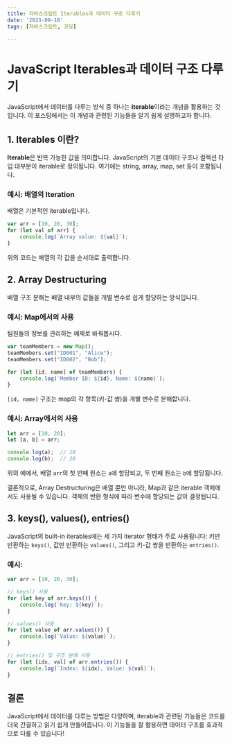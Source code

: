 ```yaml
---
title: 자바스크립트 Iterables과 데이터 구조 다루기
date: '2023-09-18'
tags: [자바스크립트, 코딩]

---
```


# JavaScript Iterables과 데이터 구조 다루기

JavaScript에서 데이터를 다루는 방식 중 하나는 **iterable**이라는 개념을 활용하는 것입니다. 이 포스팅에서는 이 개념과 관련된 기능들을 알기 쉽게 설명하고자 합니다.

## 1. **Iterables** 이란?

**Iterable**은 반복 가능한 값을 의미합니다. JavaScript의 기본 데이터 구조나 컬렉션 타입 대부분이 iterable로 정의됩니다. 여기에는 string, array, map, set 등이 포함됩니다.

### 예시: 배열의 Iteration

배열은 기본적인 iterable입니다.

```javascript
var arr = [10, 20, 30];
for (let val of arr) {
    console.log(`Array value: ${val}`);
}
```

위의 코드는 배열의 각 값을 순서대로 출력합니다.

## 2. **Array Destructuring** 

배열 구조 분해는 배열 내부의 값들을 개별 변수로 쉽게 할당하는 방식입니다.

### 예시: Map에서의 사용

팀원들의 정보를 관리하는 예제로 바꿔봅시다.

```javascript
var teamMembers = new Map();
teamMembers.set("ID001", "Alice");
teamMembers.set("ID002", "Bob");

for (let [id, name] of teamMembers) {
    console.log(`Member ID: ${id}, Name: ${name}`);
}
```

`[id, name]` 구조는 map의 각 항목(키-값 쌍)을 개별 변수로 분해합니다.


### 예시: Array에서의 사용

```javascript
let arr = [10, 20];
let [a, b] = arr;

console.log(a);  // 10
console.log(b);  // 20
```

위의 예에서, 배열 `arr`의 첫 번째 원소는 `a`에 할당되고, 두 번째 원소는 `b`에 할당됩니다.

결론적으로, Array Destructuring은 배열 뿐만 아니라, Map과 같은 iterable 객체에서도 사용될 수 있습니다. 객체의 반환 형식에 따라 변수에 할당되는 값이 결정됩니다.

## 3. **keys(), values(), entries()**

JavaScript의 built-in iterables에는 세 가지 iterator 형태가 주로 사용됩니다: 키만 반환하는 `keys()`, 값만 반환하는 `values()`, 그리고 키-값 쌍을 반환하는 `entries()`.

### 예시:

```javascript
var arr = [10, 20, 30];

// keys() 사용
for (let key of arr.keys()) {
    console.log(`Key: ${key}`);
}

// values() 사용
for (let value of arr.values()) {
    console.log(`Value: ${value}`);
}

// entries() 및 구조 분해 사용
for (let [idx, val] of arr.entries()) {
    console.log(`Index: ${idx}, Value: ${val}`);
}
```

## 결론

JavaScript에서 데이터를 다루는 방법은 다양하며, iterable과 관련된 기능들은 코드를 더욱 간결하고 읽기 쉽게 만들어줍니다. 이 기능들을 잘 활용하면 데이터 구조를 효과적으로 다룰 수 있습니다!

